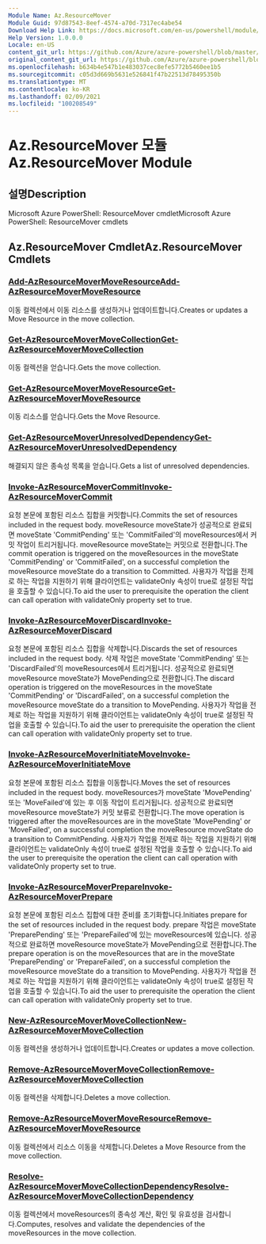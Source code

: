 ```yaml
---
Module Name: Az.ResourceMover
Module Guid: 97d87543-8eef-4574-a70d-7317ec4abe54
Download Help Link: https://docs.microsoft.com/en-us/powershell/module/az.resourcemover
Help Version: 1.0.0.0
Locale: en-US
content_git_url: https://github.com/Azure/azure-powershell/blob/master/src/ResourceMover/help/Az.ResourceMover.md
original_content_git_url: https://github.com/Azure/azure-powershell/blob/master/src/ResourceMover/help/Az.ResourceMover.md
ms.openlocfilehash: b634b4e547b1e483037cec8efe5772b5460ee1b5
ms.sourcegitcommit: c05d3d669b5631e526841f47b22513d78495350b
ms.translationtype: MT
ms.contentlocale: ko-KR
ms.lasthandoff: 02/09/2021
ms.locfileid: "100208549"
---
```

# <span data-ttu-id="3c9b6-101">Az.ResourceMover 모듈</span><span class="sxs-lookup"><span data-stu-id="3c9b6-101">Az.ResourceMover Module</span></span>
## <span data-ttu-id="3c9b6-102">설명</span><span class="sxs-lookup"><span data-stu-id="3c9b6-102">Description</span></span>
<span data-ttu-id="3c9b6-103">Microsoft Azure PowerShell: ResourceMover cmdlet</span><span class="sxs-lookup"><span data-stu-id="3c9b6-103">Microsoft Azure PowerShell: ResourceMover cmdlets</span></span>

## <span data-ttu-id="3c9b6-104">Az.ResourceMover Cmdlet</span><span class="sxs-lookup"><span data-stu-id="3c9b6-104">Az.ResourceMover Cmdlets</span></span>
### [<span data-ttu-id="3c9b6-105">Add-AzResourceMoverMoveResource</span><span class="sxs-lookup"><span data-stu-id="3c9b6-105">Add-AzResourceMoverMoveResource</span></span>](Add-AzResourceMoverMoveResource.md)
<span data-ttu-id="3c9b6-106">이동 컬렉션에서 이동 리소스를 생성하거나 업데이트합니다.</span><span class="sxs-lookup"><span data-stu-id="3c9b6-106">Creates or updates a Move Resource in the move collection.</span></span>

### [<span data-ttu-id="3c9b6-107">Get-AzResourceMoverMoveCollection</span><span class="sxs-lookup"><span data-stu-id="3c9b6-107">Get-AzResourceMoverMoveCollection</span></span>](Get-AzResourceMoverMoveCollection.md)
<span data-ttu-id="3c9b6-108">이동 컬렉션을 얻습니다.</span><span class="sxs-lookup"><span data-stu-id="3c9b6-108">Gets the move collection.</span></span>

### [<span data-ttu-id="3c9b6-109">Get-AzResourceMoverMoveResource</span><span class="sxs-lookup"><span data-stu-id="3c9b6-109">Get-AzResourceMoverMoveResource</span></span>](Get-AzResourceMoverMoveResource.md)
<span data-ttu-id="3c9b6-110">이동 리소스를 얻습니다.</span><span class="sxs-lookup"><span data-stu-id="3c9b6-110">Gets the Move Resource.</span></span>

### [<span data-ttu-id="3c9b6-111">Get-AzResourceMoverUnresolvedDependency</span><span class="sxs-lookup"><span data-stu-id="3c9b6-111">Get-AzResourceMoverUnresolvedDependency</span></span>](Get-AzResourceMoverUnresolvedDependency.md)
<span data-ttu-id="3c9b6-112">해결되지 않은 종속성 목록을 얻습니다.</span><span class="sxs-lookup"><span data-stu-id="3c9b6-112">Gets a list of unresolved dependencies.</span></span>

### [<span data-ttu-id="3c9b6-113">Invoke-AzResourceMoverCommit</span><span class="sxs-lookup"><span data-stu-id="3c9b6-113">Invoke-AzResourceMoverCommit</span></span>](Invoke-AzResourceMoverCommit.md)
<span data-ttu-id="3c9b6-114">요청 본문에 포함된 리소스 집합을 커밋합니다.</span><span class="sxs-lookup"><span data-stu-id="3c9b6-114">Commits the set of resources included in the request body.</span></span>
<span data-ttu-id="3c9b6-115">moveResource moveState가 성공적으로 완료되면 moveState 'CommitPending' 또는 'CommitFailed'의 moveResources에서 커밋 작업이 트리거됩니다. moveResource moveState는 커밋으로 전환합니다.</span><span class="sxs-lookup"><span data-stu-id="3c9b6-115">The commit operation is triggered on the moveResources in the moveState 'CommitPending' or 'CommitFailed', on a successful completion the moveResource moveState do a transition to Committed.</span></span>
<span data-ttu-id="3c9b6-116">사용자가 작업을 전제로 하는 작업을 지원하기 위해 클라이언트는 validateOnly 속성이 true로 설정된 작업을 호출할 수 있습니다.</span><span class="sxs-lookup"><span data-stu-id="3c9b6-116">To aid the user to prerequisite the operation the client can call operation with validateOnly property set to true.</span></span>

### [<span data-ttu-id="3c9b6-117">Invoke-AzResourceMoverDiscard</span><span class="sxs-lookup"><span data-stu-id="3c9b6-117">Invoke-AzResourceMoverDiscard</span></span>](Invoke-AzResourceMoverDiscard.md)
<span data-ttu-id="3c9b6-118">요청 본문에 포함된 리소스 집합을 삭제합니다.</span><span class="sxs-lookup"><span data-stu-id="3c9b6-118">Discards the set of resources included in the request body.</span></span>
<span data-ttu-id="3c9b6-119">삭제 작업은 moveState 'CommitPending' 또는 'DiscardFailed'의 moveResources에서 트리거됩니다. 성공적으로 완료되면 moveResource moveState가 MovePending으로 전환합니다.</span><span class="sxs-lookup"><span data-stu-id="3c9b6-119">The discard operation is triggered on the moveResources in the moveState 'CommitPending' or 'DiscardFailed', on a successful completion the moveResource moveState do a transition to MovePending.</span></span>
<span data-ttu-id="3c9b6-120">사용자가 작업을 전제로 하는 작업을 지원하기 위해 클라이언트는 validateOnly 속성이 true로 설정된 작업을 호출할 수 있습니다.</span><span class="sxs-lookup"><span data-stu-id="3c9b6-120">To aid the user to prerequisite the operation the client can call operation with validateOnly property set to true.</span></span>

### [<span data-ttu-id="3c9b6-121">Invoke-AzResourceMoverInitiateMove</span><span class="sxs-lookup"><span data-stu-id="3c9b6-121">Invoke-AzResourceMoverInitiateMove</span></span>](Invoke-AzResourceMoverInitiateMove.md)
<span data-ttu-id="3c9b6-122">요청 본문에 포함된 리소스 집합을 이동합니다.</span><span class="sxs-lookup"><span data-stu-id="3c9b6-122">Moves the set of resources included in the request body.</span></span>
<span data-ttu-id="3c9b6-123">moveResources가 moveState 'MovePending' 또는 'MoveFailed'에 있는 후 이동 작업이 트리거됩니다. 성공적으로 완료되면 moveResource moveState가 커밋 보류로 전환합니다.</span><span class="sxs-lookup"><span data-stu-id="3c9b6-123">The move operation is triggered after the moveResources are in the moveState 'MovePending' or 'MoveFailed', on a successful completion the moveResource moveState do a transition to CommitPending.</span></span>
<span data-ttu-id="3c9b6-124">사용자가 작업을 전제로 하는 작업을 지원하기 위해 클라이언트는 validateOnly 속성이 true로 설정된 작업을 호출할 수 있습니다.</span><span class="sxs-lookup"><span data-stu-id="3c9b6-124">To aid the user to prerequisite the operation the client can call operation with validateOnly property set to true.</span></span>

### [<span data-ttu-id="3c9b6-125">Invoke-AzResourceMoverPrepare</span><span class="sxs-lookup"><span data-stu-id="3c9b6-125">Invoke-AzResourceMoverPrepare</span></span>](Invoke-AzResourceMoverPrepare.md)
<span data-ttu-id="3c9b6-126">요청 본문에 포함된 리소스 집합에 대한 준비를 초기화합니다.</span><span class="sxs-lookup"><span data-stu-id="3c9b6-126">Initiates prepare for the set of resources included in the request body.</span></span>
<span data-ttu-id="3c9b6-127">prepare 작업은 moveState 'PreparePending' 또는 'PrepareFailed'에 있는 moveResources에 있습니다. 성공적으로 완료하면 moveResource moveState가 MovePending으로 전환합니다.</span><span class="sxs-lookup"><span data-stu-id="3c9b6-127">The prepare operation is on the moveResources that are in the moveState 'PreparePending' or 'PrepareFailed', on a successful completion the moveResource moveState do a transition to MovePending.</span></span>
<span data-ttu-id="3c9b6-128">사용자가 작업을 전제로 하는 작업을 지원하기 위해 클라이언트는 validateOnly 속성이 true로 설정된 작업을 호출할 수 있습니다.</span><span class="sxs-lookup"><span data-stu-id="3c9b6-128">To aid the user to prerequisite the operation the client can call operation with validateOnly property set to true.</span></span>

### [<span data-ttu-id="3c9b6-129">New-AzResourceMoverMoveCollection</span><span class="sxs-lookup"><span data-stu-id="3c9b6-129">New-AzResourceMoverMoveCollection</span></span>](New-AzResourceMoverMoveCollection.md)
<span data-ttu-id="3c9b6-130">이동 컬렉션을 생성하거나 업데이트합니다.</span><span class="sxs-lookup"><span data-stu-id="3c9b6-130">Creates or updates a move collection.</span></span>

### [<span data-ttu-id="3c9b6-131">Remove-AzResourceMoverMoveCollection</span><span class="sxs-lookup"><span data-stu-id="3c9b6-131">Remove-AzResourceMoverMoveCollection</span></span>](Remove-AzResourceMoverMoveCollection.md)
<span data-ttu-id="3c9b6-132">이동 컬렉션을 삭제합니다.</span><span class="sxs-lookup"><span data-stu-id="3c9b6-132">Deletes a move collection.</span></span>

### [<span data-ttu-id="3c9b6-133">Remove-AzResourceMoverMoveResource</span><span class="sxs-lookup"><span data-stu-id="3c9b6-133">Remove-AzResourceMoverMoveResource</span></span>](Remove-AzResourceMoverMoveResource.md)
<span data-ttu-id="3c9b6-134">이동 컬렉션에서 리소스 이동을 삭제합니다.</span><span class="sxs-lookup"><span data-stu-id="3c9b6-134">Deletes a Move Resource from the move collection.</span></span>

### [<span data-ttu-id="3c9b6-135">Resolve-AzResourceMoverMoveCollectionDependency</span><span class="sxs-lookup"><span data-stu-id="3c9b6-135">Resolve-AzResourceMoverMoveCollectionDependency</span></span>](Resolve-AzResourceMoverMoveCollectionDependency.md)
<span data-ttu-id="3c9b6-136">이동 컬렉션에서 moveResources의 종속성 계산, 확인 및 유효성을 검사합니다.</span><span class="sxs-lookup"><span data-stu-id="3c9b6-136">Computes, resolves and validate the dependencies of the moveResources in the move collection.</span></span>

